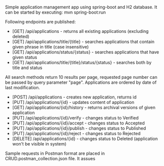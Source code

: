 Simple application management app using spring-boot and H2 database. It can be started by executing:
    mvn spring-boot:run

Following endpoints are published:

* [GET] /api/applications - returns all existing applications (excluding deleted)
* [GET] /api/applications/title/{title} - searches applications that contain given phrase in title (case insensitive)
* [GET] /api/applications/status/{status} - searches applications that have given status
* [GET] /api/applications/title/{title}/status/{status} - searches both by title and status

All search methods return 10 results per page, requested page number can be passed by query parameter "page". 
Applications are ordered by date of last modification.

* [POST] /api/applications - creates new application, returns id
* [PUT] /api/applications/{id} - updates content of application
* [GET] /api/applications/{id}/history - returns archival versions of given application
* [PUT] /api/applications/{id}/verify - changes status to Verified
* [PUT] /api/applications/{id}/accept - changes status to Accepted
* [PUT] /api/applications/{id}/publish - changes status to Published
* [PUT] /api/applications/{id}/reject - changes status to Rejected
* [DELETE] /api/applications/{id} - changes status to Deleted (application won't be visible in system)

Sample requests in Postman format are placed in CRUD.postman_collection.json file. It assues